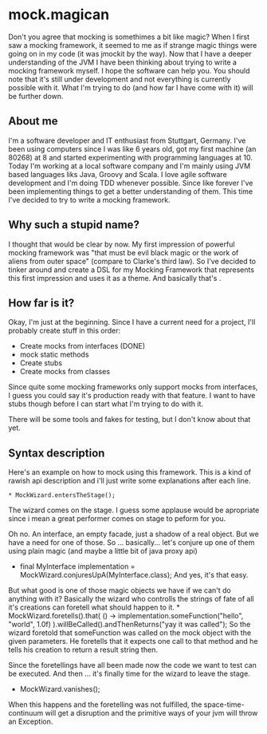 mock.magican
============

Don't you agree that mocking is somethimes a bit like magic? When I first saw a mocking framework, it seemed to me as if strange magic things were going on in my code (it was jmockit by the way). Now that I have a deeper understanding of the JVM I have been thinking about trying to write a mocking framework myself. 
I hope the software can help you. You should note that it's still under development and not everything is currently possible with it. What I'm trying to do (and how far I have come with it) will be further down.

About me
---

I'm a software developer and IT enthusiast from Stuttgart, Germany. I've been using computers since I was like 6 years old, got my first machine (an 80268) at 8 and started experimenting with programming languages at 10. Today I'm working at a local software company and I'm mainly using JVM based languages liks Java, Groovy and Scala. I love agile software development and I'm doing TDD whenever possible. 
Since like forever I've been implementing things to get a better understanding of them. 
This time I've decided to try to write a mocking framework.

Why such a stupid name?
----

I thought that would be clear by now. My first impression of powerful mocking framework was "that must be evil black magic or the work of aliens from outer space" (compare to Clarke's third law). So I've decided to tinker around and create a DSL for my Mocking Framework that represents this first impression and uses it as a theme. And basically that's .


How far is it?
----

Okay, I'm just at the beginning. Since I have a current need for a project, I'll probably create stuff in this order:

 * Create mocks from interfaces	(DONE)
 * mock static methods
 * Create stubs
 * Create mocks from classes

Since quite some mocking frameworks only support mocks from interfaces, I guess you could say it's production ready with that feature. I want to have stubs though before I can start what I'm trying to do with it.

There will be some tools and fakes for testing, but I don't know about that yet.


Syntax description 
----

Here's an example on how to mock using this framework. This is a kind of rawish api description and i'll just write some explanations after each line.

	* MockWizard.entersTheStage();

The wizard comes on the stage. I guess some applause would be apropriate since i mean a great performer comes on stage to peform for you.

Oh no. An interface, an empty facade, just a shadow of a real object. But we have a need for one of those. So ... basically... let's conjure up one of them using plain magic (and maybe a little bit of java proxy api)
  * final MyInterface implementation = MockWizard.conjuresUpA(MyInterface.class);
And yes, it's that easy.

But what good is one of those magic objects we have if we can't do anything with it? Basically the wizard who controlls the strings of fate of all it's creations can foretell what should happen to it.
	* MockWizard.foretells().that( () -> implementation.someFunction("hello", "world", 1.0f) ).willBeCalled().andThenReturns("yay it was called");
So the wizard foretold that someFunction was called on the mock object with the given parameters. He foretells that it expects one call to that method and he tells his creation to return a result string then.

Since the foretellings have all been made now the code we want to test can be executed. And then ... it's finally time for the wizard to leave the stage.

  * MockWizard.vanishes();

When this happens and the foretelling was not fulfilled, the space-time-continuum will get a disruption and the primitive ways of your jvm will throw an Exception.




